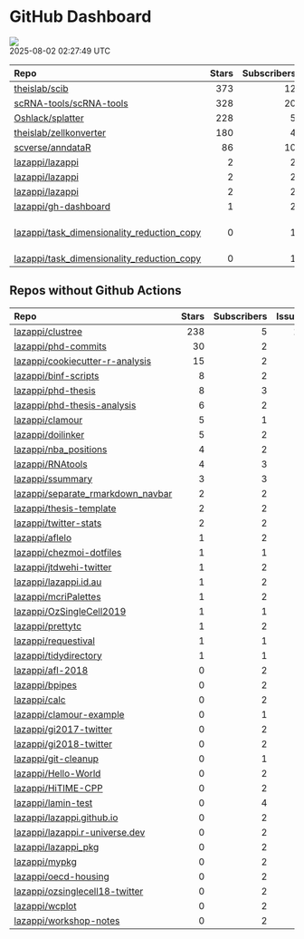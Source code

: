 GitHub Dashboard
================

![](https://github.com/lazappi/gh-dashboard/workflows/Render%20Status/badge.svg)  
2025-08-02 02:27:49 UTC

| Repo                                                                                                        | Stars | Subscribers | Issues | Forks | Status                                                                                                                                                                                                                                                                                                                                                                       | Commit                                                                                                                                                                                                  |
|:------------------------------------------------------------------------------------------------------------|------:|------------:|-------:|------:|:-----------------------------------------------------------------------------------------------------------------------------------------------------------------------------------------------------------------------------------------------------------------------------------------------------------------------------------------------------------------------------|:--------------------------------------------------------------------------------------------------------------------------------------------------------------------------------------------------------|
| [theislab/scib](https://github.com/theislab/scib)                                                           |   373 |          12 |     44 |    69 | [![](https://github.com/theislab/scib/workflows/Deployment/badge.svg)](https://github.com/theislab/scib/actions/runs/12754078859) [![](https://github.com/theislab/scib/workflows/Test/badge.svg)](https://github.com/theislab/scib/actions/runs/12754078846)                                                                                                                | <a href="https://github.com/theislab/scib/commit/023c4e81f49156503e7e85ecc1d2d8405401eb1c" title="Bump version: 1.1.6 → 1.1.7 (#422)">023c4e</a>                                                        |
| [scRNA-tools/scRNA-tools](https://github.com/scRNA-tools/scRNA-tools)                                       |   328 |          20 |      6 |    81 | [![](https://github.com/scRNA-tools/scRNA-tools/workflows/Build-site/badge.svg)](https://github.com/scRNA-tools/scRNA-tools/actions/runs/16666161771)                                                                                                                                                                                                                        | <a href="https://github.com/scRNA-tools/scRNA-tools/commit/f683ce0d149cce762c8d34272073967e00d237c2" title="Merge pull request #299 from lazappi/main">f683ce</a>                                       |
| [Oshlack/splatter](https://github.com/Oshlack/splatter)                                                     |   228 |           5 |      8 |    60 | [![](https://github.com/Oshlack/splatter/workflows/R-CMD-check-bioc/badge.svg)](https://github.com/Oshlack/splatter/actions/runs/16199781917)                                                                                                                                                                                                                                | <a href="https://github.com/Oshlack/splatter/commit/5c03bcf28383ee4fbe9f4eee8e778984ef89bf86" title="Add write permissions to pkgdown workflow">5c03bc</a>                                              |
| [theislab/zellkonverter](https://github.com/theislab/zellkonverter)                                         |   180 |           4 |     13 |    31 | [![](https://github.com/theislab/zellkonverter/workflows/R-CMD-check-bioc/badge.svg)](https://github.com/theislab/zellkonverter/actions/runs/15752735454)                                                                                                                                                                                                                    | <a href="https://github.com/theislab/zellkonverter/commit/51dc46a1135e7c565db02127a0881a3eb4906d27" title="Bump version and update NEWS">51dc46</a>                                                     |
| [scverse/anndataR](https://github.com/scverse/anndataR)                                                     |    86 |          10 |     20 |    13 | [![](https://github.com/scverse/anndataR/workflows/R-CMD-check/badge.svg)](https://github.com/scverse/anndataR/actions/runs/16671608003) [![](https://github.com/scverse/anndataR/workflows/lint/badge.svg)](https://github.com/scverse/anndataR/actions/runs/16671607992)                                                                                                   | <a href="https://github.com/scverse/anndataR/commit/084a1878c733f0cd7a680bef6a8c52bf1b0f0844" title="Prepare 0.2.0 release (#308)">084a18</a>                                                           |
| [lazappi/lazappi](https://github.com/lazappi/lazappi)                                                       |     2 |           2 |      0 |     1 | [![](https://github.com/lazappi/lazappi/workflows/Render%20README/badge.svg)](https://github.com/lazappi/lazappi/actions/runs/16688896610)                                                                                                                                                                                                                                   | <a href="https://github.com/lazappi/lazappi/commit/1c5df607c4793a69e6061386d6ce59b3a219e1fe" title="Update github-intro.svg - [Skip GitHub Action]">1c5df6</a>                                          |
| [lazappi/lazappi](https://github.com/lazappi/lazappi)                                                       |     2 |           2 |      0 |     1 | [![](https://github.com/lazappi/lazappi/workflows/Metrics%20(intro)/badge.svg)](https://github.com/lazappi/lazappi/actions/runs/16688583713)                                                                                                                                                                                                                                 | <a href="https://github.com/lazappi/lazappi/commit/8e0cf85a2aadf7910bab43392ab59281db6d562f" title="Update github-status.svg - [Skip GitHub Action]">8e0cf8</a>                                         |
| [lazappi/lazappi](https://github.com/lazappi/lazappi)                                                       |     2 |           2 |      0 |     1 | [![](https://github.com/lazappi/lazappi/workflows/Metrics%20(status)/badge.svg)](https://github.com/lazappi/lazappi/actions/runs/16688005407)                                                                                                                                                                                                                                | <a href="https://github.com/lazappi/lazappi/commit/b46cbf9692913881e4a5a1c10176bde97703495b" title="Re-build README.Rmd">b46cbf</a>                                                                     |
| [lazappi/gh-dashboard](https://github.com/lazappi/gh-dashboard)                                             |     1 |           2 |      0 |     1 | [![](https://github.com/lazappi/gh-dashboard/workflows/Render%20Status/badge.svg)](https://github.com/lazappi/gh-dashboard/actions/runs/16688870677)                                                                                                                                                                                                                         | <a href="https://github.com/lazappi/gh-dashboard/commit/d535c3fcea1c62b5d58050b09d3465262f82c052" title="Re-build status page">d535c3</a>                                                               |
| [lazappi/task_dimensionality_reduction_copy](https://github.com/lazappi/task_dimensionality_reduction_copy) |     0 |           1 |      1 |     0 | [![](https://github.com/lazappi/task_dimensionality_reduction_copy/workflows/Build/badge.svg)](https://github.com/lazappi/task_dimensionality_reduction_copy/actions/runs/10900153403) [![](https://github.com/lazappi/task_dimensionality_reduction_copy/workflows/Test/badge.svg)](https://github.com/lazappi/task_dimensionality_reduction_copy/actions/runs/10900153410) | \<a href=“<https://github.com/lazappi/task_dimensionality_reduction_copy/commit/73ff05ef0a090fa9bb57773c579d6f79bebca8cb>” title=“Revert”chore(template): sync with lazappi/task_template”“\>73ff05</a> |
| [lazappi/task_dimensionality_reduction_copy](https://github.com/lazappi/task_dimensionality_reduction_copy) |     0 |           1 |      1 |     0 | [![](https://github.com/lazappi/task_dimensionality_reduction_copy/workflows/.github/workflows/template-sync.yaml/badge.svg)](https://github.com/lazappi/task_dimensionality_reduction_copy/actions/runs/10901234566)                                                                                                                                                        | <a href="https://github.com/lazappi/task_dimensionality_reduction_copy/commit/8335debf0c0a896588d45abed10fd6c558dc76ea" title="Add upstream branch to sync action">8335de</a>                           |

## Repos without Github Actions

| Repo                                                                                      | Stars | Subscribers | Issues | Forks |
|:------------------------------------------------------------------------------------------|------:|------------:|-------:|------:|
| [lazappi/clustree](https://github.com/lazappi/clustree)                                   |   238 |           5 |     12 |    15 |
| [lazappi/phd-commits](https://github.com/lazappi/phd-commits)                             |    30 |           2 |      0 |     7 |
| [lazappi/cookiecutter-r-analysis](https://github.com/lazappi/cookiecutter-r-analysis)     |    15 |           2 |      0 |     6 |
| [lazappi/binf-scripts](https://github.com/lazappi/binf-scripts)                           |     8 |           2 |      0 |     7 |
| [lazappi/phd-thesis](https://github.com/lazappi/phd-thesis)                               |     8 |           3 |      0 |     4 |
| [lazappi/phd-thesis-analysis](https://github.com/lazappi/phd-thesis-analysis)             |     6 |           2 |      0 |     2 |
| [lazappi/clamour](https://github.com/lazappi/clamour)                                     |     5 |           1 |      1 |     1 |
| [lazappi/doilinker](https://github.com/lazappi/doilinker)                                 |     5 |           2 |      2 |     0 |
| [lazappi/nba_positions](https://github.com/lazappi/nba_positions)                         |     4 |           2 |      0 |     0 |
| [lazappi/RNAtools](https://github.com/lazappi/RNAtools)                                   |     4 |           3 |      6 |     2 |
| [lazappi/ssummary](https://github.com/lazappi/ssummary)                                   |     3 |           3 |      0 |     0 |
| [lazappi/separate_rmarkdown_navbar](https://github.com/lazappi/separate_rmarkdown_navbar) |     2 |           2 |      0 |     2 |
| [lazappi/thesis-template](https://github.com/lazappi/thesis-template)                     |     2 |           2 |      0 |     0 |
| [lazappi/twitter-stats](https://github.com/lazappi/twitter-stats)                         |     2 |           2 |      0 |     7 |
| [lazappi/aflelo](https://github.com/lazappi/aflelo)                                       |     1 |           2 |      0 |     0 |
| [lazappi/chezmoi-dotfiles](https://github.com/lazappi/chezmoi-dotfiles)                   |     1 |           1 |      0 |     0 |
| [lazappi/jtdwehi-twitter](https://github.com/lazappi/jtdwehi-twitter)                     |     1 |           2 |      0 |     1 |
| [lazappi/lazappi.id.au](https://github.com/lazappi/lazappi.id.au)                         |     1 |           2 |      0 |     1 |
| [lazappi/mcriPalettes](https://github.com/lazappi/mcriPalettes)                           |     1 |           2 |      0 |     0 |
| [lazappi/OzSingleCell2019](https://github.com/lazappi/OzSingleCell2019)                   |     1 |           1 |      0 |     0 |
| [lazappi/prettytc](https://github.com/lazappi/prettytc)                                   |     1 |           2 |      0 |     0 |
| [lazappi/requestival](https://github.com/lazappi/requestival)                             |     1 |           1 |      0 |     0 |
| [lazappi/tidydirectory](https://github.com/lazappi/tidydirectory)                         |     1 |           1 |      0 |     0 |
| [lazappi/afl-2018](https://github.com/lazappi/afl-2018)                                   |     0 |           2 |      0 |     0 |
| [lazappi/bpipes](https://github.com/lazappi/bpipes)                                       |     0 |           2 |      0 |     0 |
| [lazappi/calc](https://github.com/lazappi/calc)                                           |     0 |           2 |      0 |     0 |
| [lazappi/clamour-example](https://github.com/lazappi/clamour-example)                     |     0 |           1 |      0 |     0 |
| [lazappi/gi2017-twitter](https://github.com/lazappi/gi2017-twitter)                       |     0 |           2 |      0 |     0 |
| [lazappi/gi2018-twitter](https://github.com/lazappi/gi2018-twitter)                       |     0 |           2 |      0 |     1 |
| [lazappi/git-cleanup](https://github.com/lazappi/git-cleanup)                             |     0 |           1 |      0 |     0 |
| [lazappi/Hello-World](https://github.com/lazappi/Hello-World)                             |     0 |           2 |      0 |     0 |
| [lazappi/HiTIME-CPP](https://github.com/lazappi/HiTIME-CPP)                               |     0 |           2 |      0 |     4 |
| [lazappi/lamin-test](https://github.com/lazappi/lamin-test)                               |     0 |           4 |      0 |     0 |
| [lazappi/lazappi.github.io](https://github.com/lazappi/lazappi.github.io)                 |     0 |           2 |      0 |     0 |
| [lazappi/lazappi.r-universe.dev](https://github.com/lazappi/lazappi.r-universe.dev)       |     0 |           2 |      1 |     0 |
| [lazappi/lazappi_pkg](https://github.com/lazappi/lazappi_pkg)                             |     0 |           2 |      0 |     0 |
| [lazappi/mypkg](https://github.com/lazappi/mypkg)                                         |     0 |           2 |      0 |     0 |
| [lazappi/oecd-housing](https://github.com/lazappi/oecd-housing)                           |     0 |           2 |      0 |     0 |
| [lazappi/ozsinglecell18-twitter](https://github.com/lazappi/ozsinglecell18-twitter)       |     0 |           2 |      0 |     0 |
| [lazappi/wcplot](https://github.com/lazappi/wcplot)                                       |     0 |           2 |      0 |     0 |
| [lazappi/workshop-notes](https://github.com/lazappi/workshop-notes)                       |     0 |           2 |      0 |     0 |
